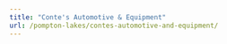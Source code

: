 ```yaml
---
title: "Conte's Automotive & Equipment"
url: /pompton-lakes/contes-automotive-and-equipment/
---
```

